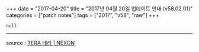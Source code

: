 +++
date = "2017-04-20"
title = "2017년 04월 20일 업데이트 안내 (v58.02.01)"
categories = ["patch notes"]
tags = ["2017", "v58", "raw"]
+++

```
null
```

----

source : [TERA 테라 | NEXON](http://tera.nexon.com/news/update/view.aspx?n4articlesn=274)
